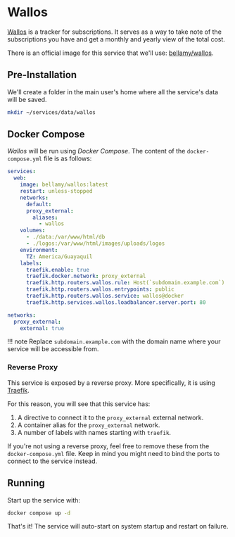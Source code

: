 # Wallos

[Wallos](https://wallosapp.com) is a tracker for subscriptions. It serves as a way to take note of the subscriptions you have and get a monthly and yearly view of the total cost.

There is an official image for this service that we'll use: [bellamy/wallos](https://hub.docker.com/r/bellamy/wallos).

## Pre-Installation

We'll create a folder in the main user's home where all the service's data will be saved.

```bash
mkdir ~/services/data/wallos
```

## Docker Compose

*Wallos* will be run using *Docker Compose*. The content of the `docker-compose.yml` file is as follows:

```yaml
services:
  web:
    image: bellamy/wallos:latest
    restart: unless-stopped
    networks:
      default:
      proxy_external:
        aliases:
          - wallos
    volumes:
      - ./data:/var/www/html/db
      - ./logos:/var/www/html/images/uploads/logos
    environment:
      TZ: America/Guayaquil
    labels:
      traefik.enable: true
      traefik.docker.network: proxy_external
      traefik.http.routers.wallos.rule: Host(`subdomain.example.com`)
      traefik.http.routers.wallos.entrypoints: public
      traefik.http.routers.wallos.service: wallos@docker
      traefik.http.services.wallos.loadbalancer.server.port: 80

networks:
  proxy_external:
    external: true
```

!!! note
    Replace `subdomain.example.com` with the domain name where your service will be accessible from.

### Reverse Proxy

This service is exposed by a reverse proxy. More specifically, it is using [Traefik](../networking/traefik.md).

For this reason, you will see that this service has:

1. A directive to connect it to the `proxy_external` external network.
2. A container alias for the `proxy_external` network.
3. A number of labels with names starting with `traefik`.

If you're not using a reverse proxy, feel free to remove these from the `docker-compose.yml` file.
Keep in mind you might need to bind the ports to connect to the service instead.

## Running

Start up the service with:

```bash
docker compose up -d
```

That's it! The service will auto-start on system startup and restart on failure.
